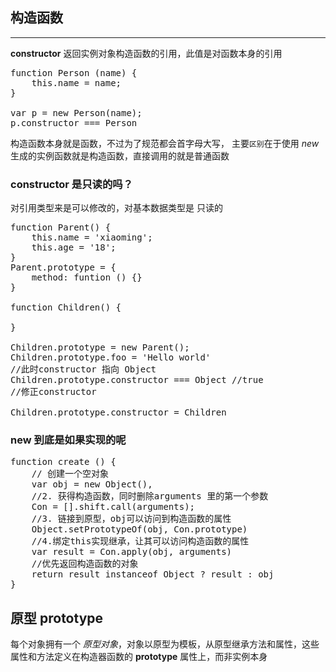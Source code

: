 ## 构造函数
---
**constructor** 返回实例对象构造函数的引用，此值是对函数本身的引用
<pre>
function Person (name) {
    this.name = name;
}

var p = new Person(name);
p.constructor === Person
</pre>
构造函数本身就是函数，不过为了规范都会首字母大写， 主要`区别`在于使用 *new* 生成的实例函数就是构造函数，直接调用的就是普通函数 

### constructor 是只读的吗？
对引用类型来是可以修改的，对基本数据类型是 只读的
<pre>
function Parent() {
    this.name = 'xiaoming';
    this.age = '18';
}
Parent.prototype = {
    method: funtion () {}
}

function Children() {

}

Children.prototype = new Parent();
Children.prototype.foo = 'Hello world'
//此时constructor 指向 Object
Children.prototype.constructor === Object //true
//修正constructor

Children.prototype.constructor = Children
</pre>

### new 到底是如果实现的呢
<pre>
function create () {
    // 创建一个空对象
    var obj = new Object(),
    //2. 获得构造函数，同时删除arguments 里的第一个参数
    Con = [].shift.call(arguments);
    //3. 链接到原型，obj可以访问到构造函数的属性
    Object.setPrototypeOf(obj, Con.prototype)
    //4.绑定this实现继承，让其可以访问构造函数的属性
    var result = Con.apply(obj, arguments)
    //优先返回构造函数的对象
    return result instanceof Object ? result : obj
}
</pre>
## 原型 prototype
每个对象拥有一个 *原型对象*，对象以原型为模板，从原型继承方法和属性，这些属性和方法定义在构造器函数的 **prototype** 属性上，而非实例本身
